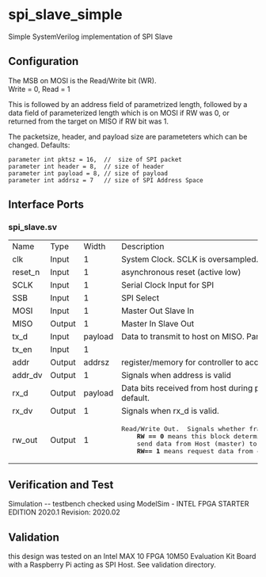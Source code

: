 # spi_slave_simple
Simple SystemVerilog implementation of SPI Slave

## Configuration
  The MSB on MOSI is the Read/Write bit (WR).  
    Write = 0, Read = 1
  
  This is followed by an address field of parametrized length, followed by a data field of parameterized length which is on MOSI if RW was 0, or returned from the target on MISO
  if RW bit was 1.  

  The packetsize, header, and payload size are parameteters which can be changed.  Defaults:
  
  	parameter int pktsz = 16,  //  size of SPI packet
	parameter int header = 8,  // size of header
	parameter int payload = 8, // size of payload
	parameter int addrsz = 7   // size of SPI Address Space


Interface Ports
-------------

### spi_slave.sv
<table>
    <tr>
      <td>Name</td> 
      <td>Type</td>
      <td>Width</td>
      <td>Description</td>
    </tr>
  <tr>
    <td>clk</td>
    <td>Input</td>
    <td>1</td>
    <td>System Clock.  SCLK is oversampled.  clk must be > 4x SCLK.</td>
  </tr>
    <tr>
    <td>reset_n</td>
    <td>Input</td>
    <td>1</td>
    <td>asynchronous reset (active low)</td>
  </tr>
     <tr>
    <td>SCLK</td>
    <td>Input</td>
    <td>1</td>
    <td>Serial Clock Input for SPI</td>
  </tr>
    <tr>
    <td>SSB</td>
    <td>Input</td>
    <td>1</td>
    <td>SPI Select</td>
  </tr>
      <tr>
    <td>MOSI</td>
    <td>Input</td>
    <td>1</td>
    <td>Master Out Slave In</td>
  </tr>
        <tr>
    <td>MISO</td>
    <td>Output</td>
    <td>1</td>
    <td>Master In Slave Out</td>
  </tr>
	<tr>
		<td>tx_d</td>
		<td>Input</td>
		<td>payload </td>
		<td>Data to transmit to host on MISO.  Parameter. Default is 8 bits</td>
	</tr>
	<tr>
		<td>tx_en</td>
		<td>Input</td>
		<td>1</td>
		<td></td>
	</tr>
	<tr>
		<td>addr</td>
		<td>Output</td>
		<td>addrsz</td>
		<td>register/memory for controller to access.  Parameter.  Default is 7 bits</td>
	</tr>
	<tr>
		<td>addr_dv</td>
		<td>Output</td>
		<td>1</td>
		<td>Signals when address is valid</td>
	</tr>
	<tr>
		<td>rx_d</td>
		<td>Output</td>
		<td>payload</td>
		<td>Data bits received from host during payload part of SPI frame.  Parameter, 8 bits default.</td>
	</tr>
	<tr>
		<td>rx_dv</td>
		<td>Output</td>
		<td>1</td>
		<td>Signals when rx_d is valid.</td>
	</tr>
	<tr>
		<td>rw_out</td>
		<td>Output</td>
		<td>1</td>
		<td><pre>Read/Write Out.  Signals whether frame is a read transaction or write transaction.  
	<b>RW == 0</b> means this block determined 1st bit (RW) was zero; 
	send data from Host (master) to Controller (slave).
	<b>RW== 1</b> means request data from controller</pre></td>
	</tr>
</table>

## Verification and Test

Simulation -- testbench checked using ModelSim - INTEL FPGA STARTER EDITION 2020.1
Revision: 2020.02

## Validation 
  
  this design was tested on an Intel MAX 10 FPGA 10M50 Evaluation Kit Board with a Raspberry Pi acting as SPI Host. See validation directory. 

